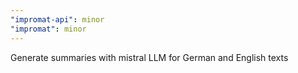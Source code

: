 ```yaml
---
"impromat-api": minor
"impromat": minor
---
```


Generate summaries with mistral LLM for German and English texts
